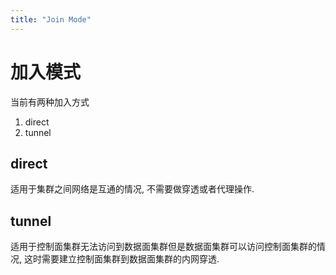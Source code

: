 ```yaml
---
title: "Join Mode"
---
```


# 加入模式

当前有两种加入方式

1. direct
2. tunnel

## direct

适用于集群之间网络是互通的情况,
不需要做穿透或者代理操作.


## tunnel

适用于控制面集群无法访问到数据面集群但是数据面集群可以访问控制面集群的情况,
这时需要建立控制面集群到数据面集群的内网穿透.
